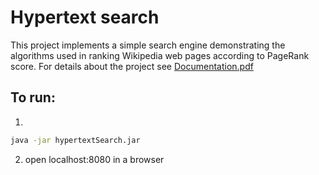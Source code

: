 # Hypertext search 

This project implements a simple search engine demonstrating the algorithms used in ranking Wikipedia web pages according to PageRank score. For details about the project see [Documentation.pdf](Documentation.pdf)

## To run:
1.
```bash
java -jar hypertextSearch.jar
```
2. open localhost:8080 in a browser


